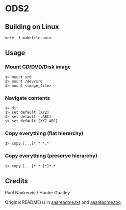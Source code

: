 # ODS2

## Building on Linux
```
make -f makefile.unix
```
## Usage
### Mount CD/DVD/Disk image
```
$> mount sr0
$> mount /dev/sr0
$> mount <image_file>
```
### Navigate contents
```
$> dir
$> set default [XYZ]
$> set default [.ABC]
$> set default [XYZ.ABC]
```
### Copy everything (flat hierarchy)
```
$> copy [...]*.* *.*
```
### Copy everything (preserve hierarchy)
```
$> copy [...]*.* [*]*.*
```

## Credits

Paul Nankervis / Hunter Goatley

Original README(s) in [aaareadme.txt](aaareadme.txt) and [aaareadme.too](aaareadme.too)

